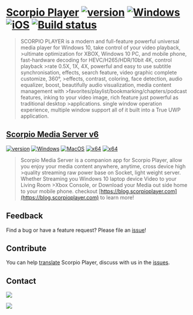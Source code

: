 # [Scorpio Player](http://scorpioplayer.com) [![version](https://img.shields.io/badge/v2.10.6.0-2020.01.21-purple.svg)](https://github.com/ScorpioPlayer/Feedback/issues) [![Windows](https://img.shields.io/badge/Microsoft-Store-0078d7.svg)](https://apps.microsoft.com/store/detail/scorpio-player-x/9NGHPCSC5XTV?hl=en-us&gl=us)  [![iOS](https://img.shields.io/badge/Apple-iOS-0078d7.svg)](https://apps.apple.com/us/app/id1617922279?platform=iphone) [![Build status](https://dev.azure.com/bosxixi/TPlayer/_apis/build/status/scorpio-player)](https://dev.azure.com/bosxixi/TPlayer/_build/latest?definitionId=41)


>SCORPIO PLAYER is a modern and full-feature powerful universal media player for Windows 10, take control of your video playback, >ultimate optimization for XBOX, Windows 10 PC, and mobile phone, fast-hardware decoding for HEVC/H265/HDR/10bit 4K, control playback >rate 0.5X, 1X, 4X, powerful and easy to use subtitle synchronisation, effects, search feature, video graphic complete customize, 360°, >effects, contrast, coloring, face detection, audio equalizer, boost, beautifully audio visualization, media content management with >favorites/playlist/bookmarking/chapters/podcast features, inking to your video image, rich feature just powerful as traditional desktop >applications. single window operation experience, multiple window support all of it built into a True UWP application.

## [Scorpio Media Server v6](http://scorpioplayer.com) 
[![version](https://img.shields.io/badge/v6.0.0-green.svg)](https://github.com/ScorpioPlayer/Feedback/issues) [![Windows](https://img.shields.io/badge/Microsoft-Store-0078d7.svg)](https://apps.microsoft.com/store/detail/scorpio-media-server-for-scorpio-player/9NM0XQKK5GMJ?hl=en-nz&gl=nz&rtc=1)  [![MacOS](https://img.shields.io/badge/Apple-MacOS-0078d7.svg)](https://forward.scorpioplayer.com/to?link=scorpio-media-server-mac&app=scorpioplayer.com&type=doc) [![x64](https://img.shields.io/badge/Windows-x64-0078d7.svg)](https://forward.scorpioplayer.com/to?link=scorpio-media-server-for-win10&app=scorpioplayer.com&type=doc) [![x64](https://img.shields.io/badge/Docker-Hub-1078d7.svg)](https://hub.docker.com/r/scorpiox/scorpiomediaserver)

>Scorpio Media Server is a companion app for Scorpio Player, allow you enjoy your media content anywhere, anytime, cross device high >quality streaming raw power base on Socket, light weight server. Whether Streaming you Windows 10 laptop device Video to your Living Room >Xbox Console, or Download your Media out side home to your mobile phone. checkout [https://blog.scorpioplayer.com](https://blog.scorpioplayer.com) to learn more!


## Feedback

Find a bug or have a feature request? Please file an <a href="https://github.com/ScorpioPlayer/Feedback/issues" target="_blank">issue</a>!

## Contribute

You can help [translate](https://github.com/ScorpioPlayer/Localization) Scorpio Player, discuss with us in the [issues](https://github.com/ScorpioPlayer/Feedback/issues).

## Contact

[![](https://img.shields.io/badge/Twitter-@scorpio_support-1da1f2.svg)](https://twitter.com/scorpio_support)

[![](https://img.shields.io/badge/微博-@scorpio_player-eb192d.svg)](https://weibo.com/scorpio_player)
